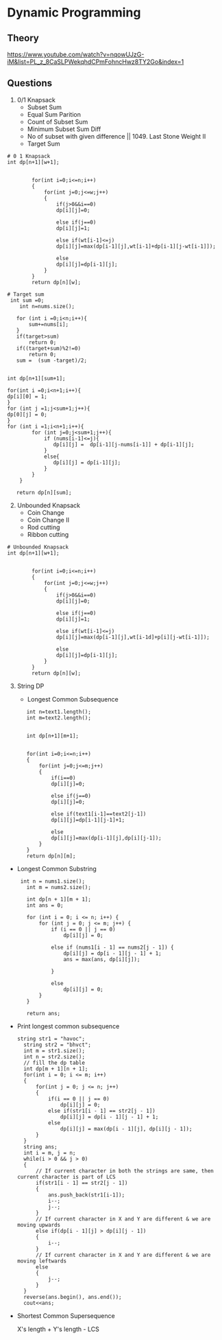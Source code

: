 # Dynamic Programming

## Theory
https://www.youtube.com/watch?v=nqowUJzG-iM&list=PL_z_8CaSLPWekqhdCPmFohncHwz8TY2Go&index=1

## Questions

1. 0/1 Knapsack 
   * Subset Sum
   * Equal Sum Parition
   * Count of Subset Sum
   * Minimum Subset Sum Diff
   * No of subset with given difference || 1049. Last Stone Weight II
   * Target Sum
   

```
# 0 1 Knapsack
int dp[n+1][w+1];


        for(int i=0;i<=n;i++)
        {
            for(int j=0;j<=w;j++)
            {
                if(j>0&&i==0)
                dp[i][j]=0;

                else if(j==0)
                dp[i][j]=1;

                else if(wt[i-1]<=j)
                dp[i][j]=max(dp[i-1][j],wt[i-1]+dp[i-1][j-wt[i-1]]);

                else
                dp[i][j]=dp[i-1][j];
            }
        }
        return dp[n][w];
```

```
# Target sum
 int sum =0;
    int n=nums.size();
   
   for (int i =0;i<n;i++){
       sum+=nums[i];
   }
   if(target>sum)
       return 0;
   if((target+sum)%2!=0)
       return 0;
   sum =  (sum -target)/2;
     

int dp[n+1][sum+1];

for(int i =0;i<n+1;i++){
dp[i][0] = 1;
}
for (int j =1;j<sum+1;j++){
dp[0][j] = 0;
}
for (int i =1;i<n+1;i++){
        for (int j=0;j<sum+1;j++){
            if (nums[i-1]<=j){
               dp[i][j] =  dp[i-1][j-nums[i-1]] + dp[i-1][j];
            }
            else{
               dp[i][j] = dp[i-1][j];
            }
        }
    }
    
   return dp[n][sum];
```

2. Unbounded Knapsack
   * Coin Change
   * Coin Change II
   * Rod cutting
   * Ribbon cutting  
```
# Unbounded Knapsack
int dp[n+1][w+1];


        for(int i=0;i<=n;i++)
        {
            for(int j=0;j<=w;j++)
            {
                if(j>0&&i==0)
                dp[i][j]=0;

                else if(j==0)
                dp[i][j]=1;

                else if(wt[i-1]<=j)
                dp[i][j]=max(dp[i-1][j],wt[i-1d]+p[i][j-wt[i-1]]);

                else
                dp[i][j]=dp[i-1][j];
            }
        }
        return dp[n][w];
```

3. String DP 
    * Longest Common Subsequence

     ```
        int n=text1.length();
        int m=text2.length();


        int dp[n+1][m+1];


        for(int i=0;i<=n;i++)
        {
            for(int j=0;j<=m;j++)
            {
                if(i==0)
                dp[i][j]=0;

                else if(j==0)
                dp[i][j]=0;

                else if(text1[i-1]==text2[j-1])
                dp[i][j]=dp[i-1][j-1]+1;

                else
                dp[i][j]=max(dp[i-1][j],dp[i][j-1]);
            }
        }
        return dp[n][m];

     ```

  * Longest Common Substring 

     ```
      int n = nums1.size();
        int m = nums2.size();

        int dp[n + 1][m + 1];
        int ans = 0;

        for (int i = 0; i <= n; i++) {
            for (int j = 0; j <= m; j++) {
                if (i == 0 || j == 0)
                    dp[i][j] = 0;

                else if (nums1[i - 1] == nums2[j - 1]) {
                    dp[i][j] = dp[i - 1][j - 1] + 1;
                    ans = max(ans, dp[i][j]);

                }

                else
                    dp[i][j] = 0;
            }
        }

        return ans;

     ```
* Print longest common subsequence 
   
  ```
  string str1 = "havoc";
    string str2 = "bhvct";
    int m = str1.size();
    int n = str2.size();
    // fill the dp table
    int dp[m + 1][n + 1];
    for(int i = 0; i <= m; i++)
    {
        for(int j = 0; j <= n; j++)
        {
            if(i == 0 || j == 0)
                dp[i][j] = 0;
            else if(str1[i - 1] == str2[j - 1])
                dp[i][j] = dp[i - 1][j - 1] + 1;
            else
                dp[i][j] = max(dp[i - 1][j], dp[i][j - 1]);
        }
    }
    string ans;
    int i = m, j = n;
    while(i > 0 && j > 0)
    {
        // If current character in both the strings are same, then current character is part of LCS
        if(str1[i - 1] == str2[j - 1])
        {
            ans.push_back(str1[i-1]);
            i--;
            j--;
        }
        // If current character in X and Y are different & we are moving upwards
        else if(dp[i - 1][j] > dp[i][j - 1])
        {
            i--;
        }
        // If current character in X and Y are different & we are moving leftwards
        else
        {
            j--;
        }
    }
    reverse(ans.begin(), ans.end());
    cout<<ans;

   ```
* Shortest Common Supersequence 

    X's length + Y's length - LCS



